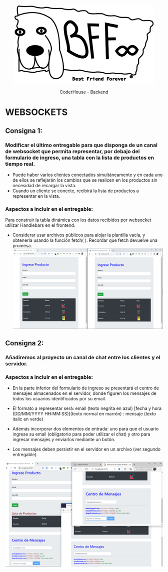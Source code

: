 
<p align="center">
  <p align="center">    
    <img src="https://github.com/JesusRamirezGamarra/CoderHouse_ReactJS/blob/Desafio-07/public/images/Logo_Negro.png" alt="BFFs" height="250">    
  </p>
  <p align="center">
       CoderHouse - Backend
  </p>
</p>

# WEBSOCKETS

## Consigna 1:  
### Modificar el último entregable para que disponga de un canal de websocket que permita representar, por debajo del formulario de ingreso, una tabla con la lista de productos en tiempo real. 

* Puede haber varios clientes conectados simultáneamente y en cada uno de ellos se reflejarán los cambios que se realicen en los productos sin necesidad de recargar la vista.
* Cuando un cliente se conecte, recibirá la lista de productos a representar en la vista.

### Aspectos a incluir en el entregable:
Para construir la tabla dinámica con los datos recibidos por websocket utilizar Handlebars en el frontend. 

* Considerar usar archivos públicos para alojar la plantilla vacía, y obtenerla usando la función fetch( ). Recordar que fetch devuelve una promesa.
![alt text](https://github.com/JesusRamirezGamarra/CoderHouse_Backend/blob/main/desafio/06-WebSockets/images/ingreso-tabla.png)


## Consigna 2:  
### Añadiremos al proyecto un canal de chat entre los clientes y el servidor.

### Aspectos a incluir en el entregable:

* En la parte inferior del formulario de ingreso se presentará el centro de mensajes almacenados en el servidor, donde figuren los mensajes de todos los usuarios identificados por su email. 

* El formato a representar será: email (texto negrita en azul) [fecha y hora (DD/MM/YYYY HH:MM:SS)](texto normal en marrón) : mensaje (texto italic en verde) 
* Además incorporar dos elementos de entrada: uno para que el usuario ingrese su email (obligatorio para poder utilizar el chat) y otro para ingresar mensajes y enviarlos mediante un botón. 
* Los mensajes deben persistir en el servidor en un archivo (ver segundo entregable).

![alt text](https://github.com/JesusRamirezGamarra/CoderHouse_Backend/blob/main/desafio/06-WebSockets/images/Ingreso-chat.png)
